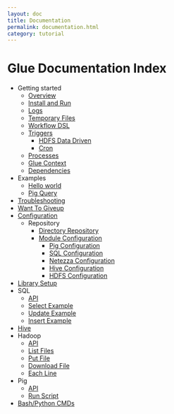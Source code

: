 ```yaml
---
layout: doc
title: Documentation
permalink: documentation.html
category: tutorial
---
```


Glue Documentation Index
=========================



* Getting started
    * [Overview](overview.html)
	* [Install and Run](installAndRun.html)
	* [Logs](logs.html)
	* [Temporary Files](tempfiles.html)
	* [Workflow DSL](workflowdsl.html)
	* [Triggers](triggers.html)
		* [HDFS Data Driven](triggers.html) 
		* [Cron](triggers.html)
	* [Processes](glueprocesses.html)
	* [Glue Context](gluecontext.html)
	* [Dependencies](processdependencies.html)
* Examples 
	* [Hello world](helloworld.html)
	* [Pig Query](pigquery.html)
* [Troubleshooting](troubleshooting.html)
* [Want To Giveup](wanttogiveup.html)
* [Configuration](configuration.html)
	* Repository
		* [Directory Repository](directoryrepository.html)
		* [Module Configuration](moduleconfiguration.html)
			* [Pig Configuration](pigconfiguration.html)
			* [SQL Configuration](mysqlconfiguration.html)    
			* [Netezza Configuration](netezzaconfiguration.html)
			* [Hive Configuration](hive.html)
			* [HDFS Configuration](hdfsconfiguration.html)
* [Library Setup](librarysetup.html)
* SQL
	* [API](sqlApi.html)
	* [Select Example](sqlSelectExample.html)
	* [Update Example](sqlUpdateExample.html)
	* [Insert Example](sqlInsertExample.html)
* [Hive](hive.html)
* Hadoop
	* [API](hadoopApi.html)
	* [List Files](hadoopListFilesExample.html)
	* [Put File](hadoopPutFileExample.html)
	* [Download File](hadoopDownloadFileExample.html)
	* [Each Line](hadoopEachLineExample.html)
* Pig
	* [API](pigApi.html)
	* [Run Script](pigRunScriptExample.html)
* [Bash/Python CMDs](bashPythonScripts.html)
   
